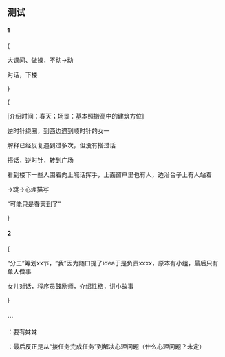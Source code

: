## 测试



#### 1



{



  大课间、做操，不动->动



  对话，下楼



}



{



  [介绍时间：春天；场景：基本照搬高中的建筑方位]



  逆时针绕圈，到西边遇到顺时针的女一



  解释已经反复遇到过多次，但没有搭过话



  搭话，逆时针，转到广场



  看到楼下一些人围着向上喊话挥手，上面窗户里也有人，边沿台子上有人站着



  ->跳->心理描写



  “可能只是春天到了”



}



#### 2



{



  “分工”筹划xx节，“我”因为随口提了idea于是负责xxxx，原本有小组，最后只有单人做事



  女儿对话，程序员鼓励师，介绍性格，讲小故事



}



#### ...



：要有妹妹



：最后反正是从“接任务完成任务”到解决心理问题（什么心理问题？未定）